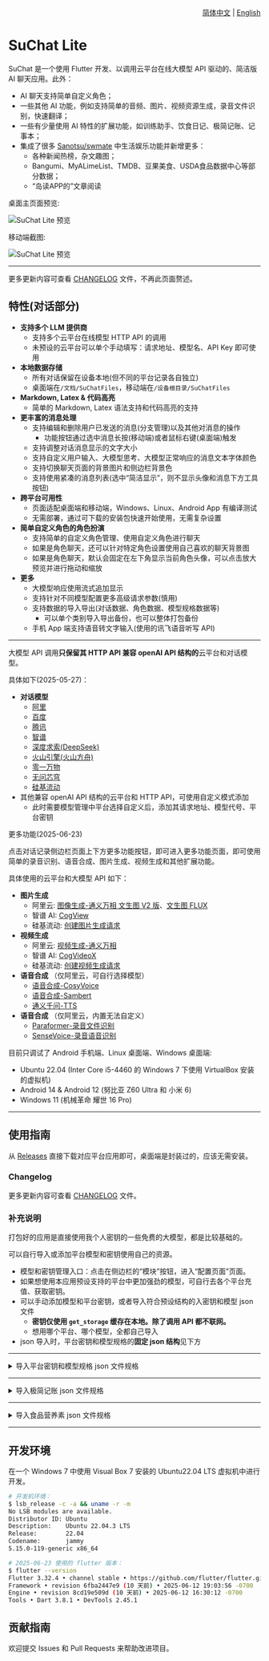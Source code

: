 <p align="right">
  <a href="README.md">简体中文</a> |
  <a href="README-EN.md">English</a>
</p>

# SuChat Lite

SuChat 是一个使用 Flutter 开发、以调用云平台在线大模型 API 驱动的、简洁版 AI 聊天应用。此外：

- AI 聊天支持简单自定义角色；
- 一些其他 AI 功能，例如支持简单的音频、图片、视频资源生成，录音文件识别，快速翻译；
- 一些有少量使用 AI 特性的扩展功能，如训练助手、饮食日记、极简记账、记事本；
- 集成了很多 [Sanotsu/swmate](https://github.com/Sanotsu/swmate) 中生活娱乐功能并新增更多：
  - 各种新闻热榜，杂文趣图；
  - Bangumi、MyALimeList、TMDB、豆果美食、USDA食品数据中心等部分数据；
  - “岛读APP的”文章阅读

桌面主页面预览:

![SuChat Lite 预览](./_doc/snapshots/screenshot-home-desktop.jpg)

移动端截图:

![SuChat Lite 预览](./_doc/snapshots/screenshot-mobile.jpg)

---

更多更新内容可查看 [CHANGELOG](CHANGELOG.md) 文件，不再此页面赘述。

## 特性(对话部分)

- **支持多个 LLM 提供商**
  - 支持多个云平台在线模型 HTTP API 的调用
  - 未预设的云平台可以单个手动填写：请求地址、模型名、API Key 即可使用
- **本地数据存储**
  - 所有对话保留在设备本地(但不同的平台记录各自独立)
  - 桌面端在`/文档/SuChatFiles`，移动端在`/设备根目录/SuChatFiles`
- **Markdown, Latex & 代码高亮**
  - 简单的 Markdown, Latex 语法支持和代码高亮的支持
- **更丰富的消息处理**
  - 支持编辑和删除用户已发送的消息(分支管理)以及其他对消息的操作
    - 功能按钮通过选中消息长按(移动端)或者鼠标右键(桌面端)触发
  - 支持调整对话消息显示的文字大小
  - 支持自定义用户输入、大模型思考、大模型正常响应的消息文本字体颜色
  - 支持切换聊天页面的背景图片和侧边栏背景色
  - 支持使用紧凑的消息列表(选中“简洁显示”，则不显示头像和消息下方工具按钮)
- **跨平台可用性**
  - 页面适配桌面端和移动端，Windows、Linux、Android App 有编译测试
  - 无需部署，通过可下载的安装包快速开始使用，无需复杂设置
- **简单自定义角色的角色扮演**
  - 支持简单的自定义角色管理、使用自定义角色进行聊天
  - 如果是角色聊天，还可以针对特定角色设置使用自己喜欢的聊天背景图
  - 如果是角色聊天，默认会固定在左下角显示当前角色头像，可以点击放大预览并进行拖动和缩放
- **更多**
  - 大模型响应使用流式追加显示
  - 支持针对不同模型配置更多高级请求参数(慎用)
  - 支持数据的导入导出(对话数据、角色数据、模型规格数据等)
    - 可以单个类别导入导出备份，也可以整体打包备份
  - 手机 App 端支持语音转文字输入(使用的讯飞语音听写 API)

---

大模型 API 调用**只保留其 HTTP API 兼容 openAI API 结构的**云平台和对话模型。

具体如下(2025-05-27)：

- **对话模型**
  - [阿里](https://help.aliyun.com/zh/model-studio/developer-reference/compatibility-of-openai-with-dashscope)
  - [百度](https://cloud.baidu.com/doc/WENXINWORKSHOP/s/Fm2vrveyu)
  - [腾讯](https://console.cloud.tencent.com/hunyuan/start)
  - [智谱](https://open.bigmodel.cn/dev/api/normal-model/glm-4)
  - [深度求索(DeepSeek)](https://api-docs.deepseek.com/zh-cn/)
  - [火山引擎(火山方舟)](https://www.volcengine.com/docs/82379/1330310)
  - [零一万物](https://platform.lingyiwanwu.com/docs/api-reference)
  - [无问芯穹](https://docs.infini-ai.com/gen-studio/api/maas.html#/operations/chatCompletions)
  - [硅基流动](https://docs.siliconflow.cn/cn/api-reference/chat-completions/chat-completions)
- 其他兼容 openAI API 结构的云平台和 HTTP API，可使用自定义模式添加
  - 此时需要模型管理中平台选择自定义后，添加其请求地址、模型代号、平台密钥

更多功能(2025-06-23)

点击对话记录侧边栏页面上下方更多功能按钮，即可进入更多功能页面，即可使用简单的录音识别、语音合成、图片生成、视频生成和其他扩展功能。

具体使用的云平台和大模型 API 如下：

- **图片生成**
  - 阿里云: [图像生成-通义万相 文生图 V2 版](https://help.aliyun.com/zh/model-studio/developer-reference/text-to-image-v2-api-reference)、[文生图 FLUX](https://help.aliyun.com/zh/model-studio/developer-reference/flux/)
  - 智谱 AI: [CogView](https://open.bigmodel.cn/dev/api/image-model/cogview)
  - 硅基流动: [创建图片生成请求](https://docs.siliconflow.cn/cn/api-reference/images/images-generations)
- **视频生成**
  - 阿里云: [视频生成-通义万相](https://help.aliyun.com/zh/model-studio/developer-reference/video-generation-wanx/)
  - 智谱 AI: [CogVideoX](https://open.bigmodel.cn/dev/api/videomodel/cogvideox)
  - 硅基流动: [创建视频生成请求](https://docs.siliconflow.cn/cn/api-reference/videos/videos_submit)
- **语音合成** （仅阿里云，可自行选择模型）
  - [语音合成-CosyVoice](https://help.aliyun.com/zh/model-studio/cosyvoice-websocket-api)
  - [语音合成-Sambert](https://help.aliyun.com/zh/model-studio/sambert-websocket-api)
  - [通义千问-TTS](https://help.aliyun.com/zh/model-studio/qwen-tts)
- **语音合成** （仅阿里云，内置无法自定义）
  - [Paraformer-录音文件识别](https://help.aliyun.com/zh/model-studio/paraformer-recorded-speech-recognition-restful-api)
  - [SenseVoice-录音语音识别](https://help.aliyun.com/zh/model-studio/developer-reference/sensevoice-recorded-speech-recognition-restful-api)

目前只调试了 Android 手机端、Linux 桌面端、Windows 桌面端:

- Ubuntu 22.04 (Inter Core i5-4460 的 Windows 7 下使用 VirtualBox 安装的虚拟机)
- Android 14 & Android 12 (努比亚 Z60 Ultra 和 小米 6)
- Windows 11 (机械革命 耀世 16 Pro)

---

## 使用指南

从 [Releases](https://github.com/Sanotsu/SuChat-Lite/releases) 直接下载对应平台应用即可，桌面端是封装过的，应该无需安装。

### Changelog

更多更新内容可查看 [CHANGELOG](CHANGELOG.md) 文件。

### 补充说明

打包好的应用是直接使用我个人密钥的一些免费的大模型，都是比较基础的。

可以自行导入或添加平台模型和密钥使用自己的资源。

- 模型和密钥管理入口：点击在侧边栏的“模块”按钮，进入“配置页面”页面。
- 如果想使用本应用预设支持的平台中更加强劲的模型，可自行去各个平台充值、获取密钥。
- 可以手动添加模型和平台密钥，或者导入符合预设结构的入密钥和模型 json 文件
  - **密钥仅使用 `get_storage` 缓存在本地。除了调用 API 都不联网。**
  - 想用哪个平台、哪个模型，全都自己导入
- json 导入时，平台密钥和模型规格的**固定 json 结构**见下方

---

<details>

<summary>导入平台密钥和模型规格 json 文件规格</summary>

**_注意，平台密钥和平台模型规格要同时导入，否则无法正常使用。_**

#### 平台密钥 json 结构

导入预设平台的密钥的 key 一定要和这个文件中 key 一样，不然匹配不上：

```json
{
  "USER_ALIYUN_API_KEY": "sk-xxx",
  "USER_BAIDU_API_KEY_V2": "xxx",
  "USER_TENCENT_API_KEY": "xxx",

  "USER_DEEPSEEK_API_KEY": "sk-xxx",
  "USER_LINGYIWANWU_API_KEY": "xxx",
  "USER_ZHIPU_API_KEY": "xxx",

  "USER_SILICONCLOUD_API_KEY": "sk-xxx",
  "USER_INFINI_GEN_STUDIO_API_KEY": "sk-xxx",

  // 火山方舟的预置推理接入点
  "USER_VOLCENGINE_API_KEY": "xxx",
  // 火山方舟自定义推理接入点(比较简单的联网应用)
  "USER_VOLCESBOT_API_KEY": "xxx",

  // 讯飞, 语音转写需要
  "USER_XFYUN_APP_ID": "xxx",
  "USER_XFYUN_API_KEY": "xxx",
  "USER_XFYUN_API_SECRET": "xxx"
}
```

- 密钥可以不是所有平台都填，但填写的部分 key 一定要完全一致，否则识别不到就算有导入模型也用不了
- 讯飞那几个是语音转写需要。

#### 大模型规格 json 结构

简化必要栏位只需要**平台、模型名、模型类型**即可。

```json
[
  {
    "platform": "<*代码中自定义的平台代号，枚举值>",
    "model": "<*指定平台中使用的模型代号，必须与API文档中一致，会用于构建http请求>",
    "modelType": "<*代码中自定义的模型类型代号，枚举值>"
  },
  {
    "platform": "aliyun",
    "model": "deepseek-r1",
    "modelType": "reasoner"
  },
  {
    "platform": "aliyun",
    "model": "deepseek-v3",
    "modelType": "cc"
  }
  // ……
]
```

- platform 枚举值:

```ts
enum ApiPlatform {
  // 用户使用的模型不属于预设平台(比如谷歌等)
  // 那么就是统一custom，并在自定义模型中直接新增url、apikey等栏位去取用
  // 这个不是默认的有效平台，不需要用户导入密钥啥的
  custom,

  aliyun, // 阿里云百炼
  baidu, // 百度千帆
  tencent, // 腾讯混元

  deepseek, // 深度求索
  lingyiwanwu, // 零一万物
  zhipu, // 智谱 AI

  siliconCloud, // 硅基流动
  infini, // 无问芯穹的 genStudio

  // 2025-03-24 火山引擎默认调用和关联应用(比如配置了联网搜索)使用的url不一样
  // 避免出现冲突，分成两个且互不包含
  volcengine,
  volcesBot,
}
```

- modelType 枚举值:

```ts
enum LLModelType {
  cc, // 文本对话
  reasoner, // 深度思考
  vision, // 图片解读
  vision_reasoner, // 视觉推理
}
```

后续我会放一些整理好的各个平台我常用的大模型规格 json 文件在项目的 **[\_cus_model_jsons](./_cus_model_jsons)** 文件夹中，可以参考使用。

</details>

---

<details>

<summary>导入极简记账 json 文件规格</summary>

```json
[
  // {
  //   "date": "<日期>",
  //   "category": "<账单分类，可到‘添加账单’页面查看>",
  //   "item": "<账单内容>",
  //   "item_type": <收支，0收入，1支出>,
  //   "value": <具体数值>
  // },
  {
    "date": "2018-03-20",
    "category": "餐饮",
    "item": "中午外卖鱼香肉丝",
    "item_type": 1,
    "value": 18.0
  },
  {
    "date": "2018-03-20",
    "category": "工资",
    "item": "3月份工资",
    "item_type": 0,
    "value": 2500.0
  }
]
```

</details>

---

<details>

<summary>导入食品营养素 json 文件规格</summary>

- 饮食日记支持自定义食品 json 文件导入，可参考我之前将《中国食物成分表标准版(第 6 版)》中“能量和食物一般营养成分”部分的表格截图转换为特定格式的测试 json 文件 [Sanotsu/china-food-composition-data](https://github.com/Sanotsu/china-food-composition-data)。
- 注意，该仓库食品营养素 json 文件可以正常导入，但无法保证该 OCR 结果正确。

</details>

---

## 开发环境

在一个 Windows 7 中使用 Visual Box 7 安装的 Ubuntu22.04 LTS 虚拟机中进行开发。

```sh
# 开发机环境：
$ lsb_release -c -a && uname -r -m
No LSB modules are available.
Distributor ID: Ubuntu
Description:    Ubuntu 22.04.3 LTS
Release:        22.04
Codename:       jammy
5.15.0-119-generic x86_64

# 2025-06-23 使用的 flutter 版本：
$ flutter --version
Flutter 3.32.4 • channel stable • https://github.com/flutter/flutter.git
Framework • revision 6fba2447e9 (10 天前) • 2025-06-12 19:03:56 -0700
Engine • revision 8cd19e509d (10 天前) • 2025-06-12 16:30:12 -0700
Tools • Dart 3.8.1 • DevTools 2.45.1
```

## 贡献指南

欢迎提交 Issues 和 Pull Requests 来帮助改进项目。
